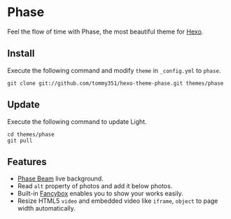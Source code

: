 # Phase

Feel the flow of time with Phase, the most beautiful theme for [Hexo].

## Install

Execute the following command and modify `theme` in `_config.yml` to `phase`.

```
git clone git://github.com/tommy351/hexo-theme-phase.git themes/phase
```

## Update

Execute the following command to update Light.

```
cd themes/phase
git pull
```

## Features

- [Phase Beam](https://www.youtube.com/watch?v=NhCXnWeXDT0) live background.
- Read `alt` property of photos and add it below photos.
- Built-in [Fancybox](http://fancyapps.com/fancybox/) enables you to show your works easily.
- Resize HTML5 `video` and embedded video like `iframe`, `object` to page width automatically.

[Hexo]: http://zespia.tw/hexo